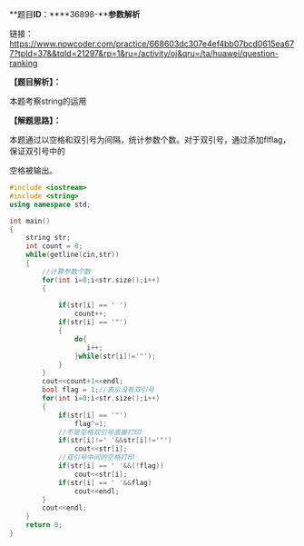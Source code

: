 **题目****ID****：****36898-****参数解析**

链接：https://www.nowcoder.com/practice/668603dc307e4ef4bb07bcd0615ea677?tpId=37&&tqId=21297&rp=1&ru=/activity/oj&qru=/ta/huawei/question-ranking

**【题目解析】：**

本题考察string的运用

**【解题思路】：**

本题通过以空格和双引号为间隔，统计参数个数。对于双引号，通过添加flflag，保证双引号中的

空格被输出。

```cpp
#include <iostream>
#include <string>
using namespace std;

int main()
{
    string str;
    int count = 0;
    while(getline(cin,str))
    {
        //计算参数个数
        for(int i=0;i<str.size();i++)
        {
            
            if(str[i] == ' ')
                count++;
            if(str[i] == '"')
            {
                do{
                   i++;
                }while(str[i]!='"');
            }
        }
        cout<<count+1<<endl;
        bool flag = 1;//表示没有双引号
        for(int i=0;i<str.size();i++)
        {
            if(str[i] == '"')
                flag^=1;
            //不是空格双引号直接打印
            if(str[i]!=' '&&str[i]!='"')
                cout<<str[i];
            //双引号中间的空格打印
            if(str[i] == ' '&&(!flag))
                cout<<str[i];
            if(str[i] == ' '&&flag)
                cout<<endl;
        }
        cout<<endl;
    }
    return 0;
}
```

